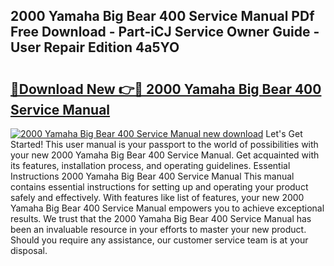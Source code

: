 ## 2000 Yamaha Big Bear 400 Service Manual PDf Free Download - Part-iCJ Service Owner Guide - User Repair Edition 4a5YO

# <h2><a href="http://bc14552.oget.top/?id=2000+Yamaha+Big+Bear+400+Service+Manual">🔗Download New 👉🔴 2000 Yamaha Big Bear 400 Service Manual</a></h2>

[![2000 Yamaha Big Bear 400 Service Manual new download](https://i.imgur.com/5g1atiW.png)](http://bc14552.oget.top/?id=2000+Yamaha+Big+Bear+400+Service+Manual)
Let's Get Started! This user manual is your passport to the world of possibilities with your new 2000 Yamaha Big Bear 400 Service Manual. Get acquainted with its features, installation process, and operating guidelines. Essential Instructions 2000 Yamaha Big Bear 400 Service Manual This manual contains essential instructions for setting up and operating your product safely and effectively. With features like list of features, your new 2000 Yamaha Big Bear 400 Service Manual empowers you to achieve exceptional results. We trust that the 2000 Yamaha Big Bear 400 Service Manual has been an invaluable resource in your efforts to master your new product. Should you require any assistance, our customer service team is at your disposal.
